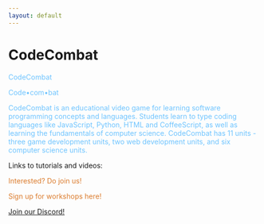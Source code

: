 ```yaml
---
layout: default
---
```


# CodeCombat


<p style="color:#6EC4FF;">CodeCombat</p>

<p style="color:#6EC4FF;">Code•com•bat</p>

<p style="color:#6EC4FF;">CodeCombat is an educational video game for learning software programming concepts and languages. Students learn to type coding languages like JavaScript, Python, HTML and CoffeeScript, as well as learning the fundamentals of computer science. CodeCombat has 11 units - three game development units, two web development units, and six computer science units.</p>

Links to tutorials and videos:

<p style="color:#DB7C2E;">Interested? Do join us!</p>

<p style="color:#DB7C2E;" href="https://go.buildingblocs.sg/signup">Sign up for workshops here!</p>

<a class="btn brand horizontal_align" href="https://tinyurl.com/bbcs21-discord">Join our Discord!</a>

